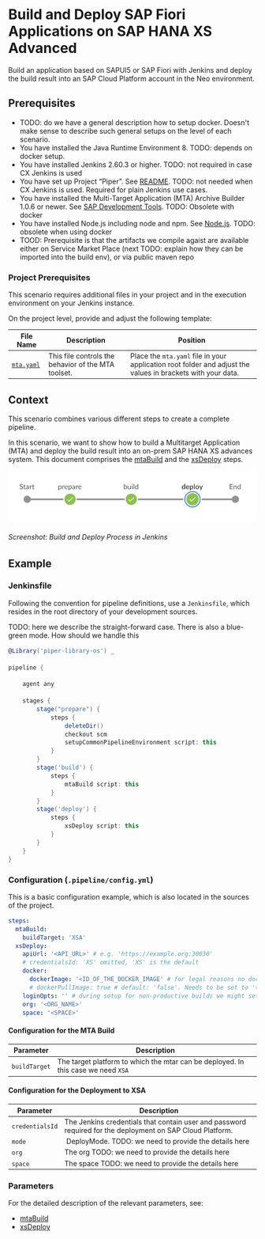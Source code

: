 # Build and Deploy SAP Fiori Applications on SAP HANA XS Advanced

Build an application based on SAPUI5 or SAP Fiori with Jenkins and deploy the build result into an SAP Cloud Platform account in the Neo environment.

## Prerequisites

* TODO: do we have a general description how to setup docker. Doesn't make sense to describe such general setups on the level of each scenario.
* You have installed the Java Runtime Environment 8. TODO: depends on docker setup.
* You have installed Jenkins 2.60.3 or higher. TODO: not required in case CX Jenkins is used
* You have set up Project “Piper”. See [README](https://github.com/SAP/jenkins-library/blob/master/README.md). TODO: not needed when CX Jenkins is used. Required for plain Jenkins use cases.
* You have installed the Multi-Target Application (MTA) Archive Builder 1.0.6 or newer. See [SAP Development Tools](https://tools.hana.ondemand.com/#cloud). TODO: Obsolete with docker
* You have installed Node.js including node and npm. See [Node.js](https://nodejs.org/en/download/). TODO: obsolete when using docker
* TOOD: Prerequisite is that the artifacts we compile agaist are available either on Service Market Place (next TODO: explain how they can be imported into the build env), or via public maven repo

### Project Prerequisites

This scenario requires additional files in your project and in the execution environment on your Jenkins instance.

On the project level, provide and adjust the following template:

| File Name | Description | Position |
|-----|-----|-----|
| [`mta.yaml`](https://github.com/SAP/jenkins-library/blob/master/documentation/docs/scenarios/xsa-deploy/files/mta.yaml) | This file controls the behavior of the MTA toolset. | Place the `mta.yaml` file in your application root folder and adjust the values in brackets with your data. |

## Context

This scenario combines various different steps to create a complete pipeline.

In this scenario, we want to show how to build a Multitarget Application (MTA) and deploy the build result into an on-prem SAP HANA XS advances system. This document comprises the [mtaBuild](https://sap.github.io/jenkins-library/steps/mtaBuild/) and the [xsDeploy](https://sap.github.io/jenkins-library/steps/xsDeploy/) steps.

![This pipeline in Jenkins Blue Ocean](images/pipeline.jpg)
###### Screenshot: Build and Deploy Process in Jenkins

## Example

### Jenkinsfile

Following the convention for pipeline definitions, use a `Jenkinsfile`, which resides in the root directory of your development sources.

TODO: here we describe the straight-forward case. There is also a blue-green mode. How should we handle this

```groovy
@Library('piper-library-os') _

pipeline {

    agent any

    stages {
        stage("prepare") {
            steps {
                deleteDir()
                checkout scm
                setupCommonPipelineEnvironment script: this
            }
        }
        stage('build') {
            steps {
                mtaBuild script: this
            }
        }
        stage('deploy') {
            steps {
                xsDeploy script: this
            }
        }
    }
}
```

### Configuration (`.pipeline/config.yml`)

This is a basic configuration example, which is also located in the sources of the project.

```yaml
steps:
  mtaBuild:
    buildTarget: 'XSA'
  xsDeploy:
    apiUrl: '<API_URL>' # e.g. 'https://example.org:30030'
    # credentialsId: 'XS' omitted, 'XS' is the default
    docker:
      dockerImage: '<ID_OF_THE_DOCKER_IMAGE' # for legal reasons no docker image is provided.
      # dockerPullImage: true # default: 'false'. Needs to be set to 'true' in case the image is served from a docker registry
    loginOpts: '' # during setup for non-productive builds we might set here. '--skip-ssl-validation'
    org: '<ORG_NAME>'
    space: '<SPACE>'

```

#### Configuration for the MTA Build

| Parameter        | Description    |
| -----------------|----------------|
| `buildTarget`    | The target platform to which the mtar can be deployed. In this case we need  `XSA` |

#### Configuration for the Deployment to XSA 

| Parameter          | Description |
| -------------------|-------------|
| `credentialsId` | The Jenkins credentials that contain user and password required for the deployment on SAP Cloud Platform.|
| `mode`          | DeployMode. TODO: we need to provide the details here
| `org`           |  The org TODO: we need to provide the details here |
| `space`           | The space TODO: we need to provide the details here |

### Parameters

For the detailed description of the relevant parameters, see:

* [mtaBuild](https://sap.github.io/jenkins-library/steps/mtaBuild/)
* [xsDeploy](https://sap.github.io/jenkins-library/steps/xsDeploy/)
